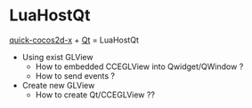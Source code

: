 LuaHostQt
=========

[quick-cocos2d-x][quick] + [Qt][Qt] = LuaHostQt

* Using exist GLView
    * How to embedded CCEGLView into Qwidget/QWindow ?
    * How to send events ?
* Create new GLView
    * How to create Qt/CCEGLView ??

[quick]:https://github.com/dualface/quick-cocos2d-x
[Qt]:http://qt-project.org/

